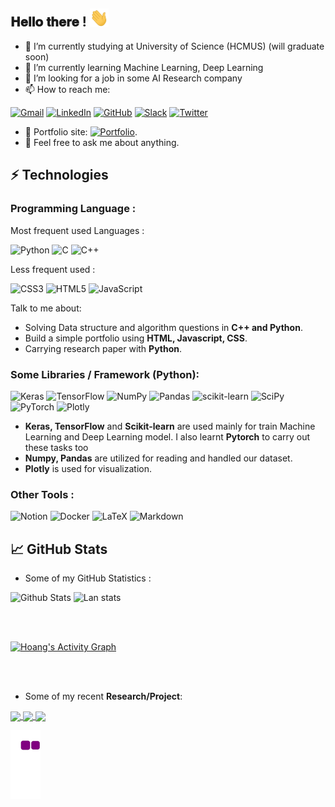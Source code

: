 
<h2> 𝐇𝐞𝐥𝐥𝐨 𝐭𝐡𝐞𝐫𝐞 ! <img src="https://raw.githubusercontent.com/ABSphreak/ABSphreak/master/gifs/Hi.gif" width="30px"></h2>


<!-- **hoangNguyen210/hoangNguyen210** is a ✨ _special_ ✨ repository because its `README.md` (this file) appears on your GitHub profile.
 -->


- 🔭 I’m currently studying at University of Science (HCMUS) (will graduate soon) 
- 🌱 I’m currently learning Machine Learning, Deep Learning
- 👯 I’m looking for a job in some AI Research company
- 📫 How to reach me: 

[![Gmail](https://img.shields.io/badge/Gmail-D14836?style=for-the-badge&logo=gmail&logoColor=white)](hoangng210a@gmail.com)
[![LinkedIn](https://img.shields.io/badge/linkedin-%230077B5.svg?style=for-the-badge&logo=linkedin&logoColor=white)](https://www.linkedin.com/in/hoang-nguyen-377b54232/)
[![GitHub](https://img.shields.io/badge/github-%23121011.svg?style=for-the-badge&logo=github&logoColor=white)](https://github.com/hoangNguyen210)
[![Slack](https://img.shields.io/badge/Slack-4A154B?style=for-the-badge&logo=slack&logoColor=white)](U031FLAHD1V)
[![Twitter](https://img.shields.io/badge/<Twitter>-%231DA1F2.svg?style=for-the-badge&logo=Twitter&logoColor=white)
](https://twitter.com/hoangng210a)
- 🎯 Portfolio site: [![Portfolio](https://img.shields.io/badge/Portfolio-%23000000.svg?style=for-the-badge&logo=firefox&logoColor=#FF7139)](https://hoangnguyen210.github.io/).
- 💬 Feel free to ask me about anything.

<!-- [![Twitter Badge](https://img.shields.io/badge/-@Harshkhatri24-1ca0f1?style=flat-square&labelColor=1ca0f1&logo=twitter&logoColor=white&link=https://twitter.com/Harshkhatri24)](https://twitter.com/Harshkhatri24) [![Linkedin Badge](https://img.shields.io/badge/-harshkumarkhatri-blue?style=flat-square&logo=Linkedin&logoColor=white&link=https://www.linkedin.com/in/harshkumarkhatri/)](https://www.linkedin.com/in/harshkumarkhatri/) [![Medium Badge](https://img.shields.io/badge/-@mailharshkhatri-03a57a?style=flat-square&labelColor=000000&logo=Medium&link=https://medium.com/@mailharshkhatri/)](https://medium.com/harsh-kumar-khatri)
[![Gmail Badge](https://img.shields.io/badge/-mailharshkhatri@gmail.com-c14438?style=flat-square&logo=Gmail&logoColor=white&link=mailto:mailharshkhatri@gmail.com)](mailto:mailharshkhatri@gmail.com) -->






## ⚡ Technologies

### Programming Language :
Most frequent used Languages :

![Python](https://img.shields.io/badge/python-3670A0?style=for-the-badge&logo=python&logoColor=ffdd54)
![C](https://img.shields.io/badge/c-%2300599C.svg?style=for-the-badge&logo=c&logoColor=white)
![C++](https://img.shields.io/badge/c++-%2300599C.svg?style=for-the-badge&logo=c%2B%2B&logoColor=white)

Less frequent used :

![CSS3](https://img.shields.io/badge/css3-%231572B6.svg?style=for-the-badge&logo=css3&logoColor=white)
![HTML5](https://img.shields.io/badge/html5-%23E34F26.svg?style=for-the-badge&logo=html5&logoColor=white)
![JavaScript](https://img.shields.io/badge/javascript-%23323330.svg?style=for-the-badge&logo=javascript&logoColor=%23F7DF1E)

Talk to me about:
- Solving Data structure and algorithm questions in **C++ and Python**.
- Build a simple portfolio using **HTML, Javascript, CSS**.
- Carrying research paper with **Python**.


### Some Libraries / Framework (Python):
![Keras](https://img.shields.io/badge/Keras-%23D00000.svg?style=for-the-badge&logo=Keras&logoColor=white)
![TensorFlow](https://img.shields.io/badge/TensorFlow-%23FF6F00.svg?style=for-the-badge&logo=TensorFlow&logoColor=white)
![NumPy](https://img.shields.io/badge/numpy-%23013243.svg?style=for-the-badge&logo=numpy&logoColor=white)
![Pandas](https://img.shields.io/badge/pandas-%23150458.svg?style=for-the-badge&logo=pandas&logoColor=white)
![scikit-learn](https://img.shields.io/badge/scikit--learn-%23F7931E.svg?style=for-the-badge&logo=scikit-learn&logoColor=white)
![SciPy](https://img.shields.io/badge/SciPy-%230C55A5.svg?style=for-the-badge&logo=scipy&logoColor=%white)
![PyTorch](https://img.shields.io/badge/PyTorch-%23EE4C2C.svg?style=for-the-badge&logo=PyTorch&logoColor=white)
![Plotly](https://img.shields.io/badge/Plotly-%233F4F75.svg?style=for-the-badge&logo=plotly&logoColor=white)

- **Keras, TensorFlow** and **Scikit-learn** are used mainly for train Machine Learning and Deep Learning model. I also learnt **Pytorch** to carry out these tasks too
- **Numpy, Pandas** are utilized for reading and handled our dataset.
- **Plotly** is used for visualization.
### Other Tools :
![Notion](https://img.shields.io/badge/Notion-%23000000.svg?style=for-the-badge&logo=notion&logoColor=white)
![Docker](https://img.shields.io/badge/docker-%230db7ed.svg?style=for-the-badge&logo=docker&logoColor=white)
![LaTeX](https://img.shields.io/badge/latex-%23008080.svg?style=for-the-badge&logo=latex&logoColor=white)
![Markdown](https://img.shields.io/badge/markdown-%23000000.svg?style=for-the-badge&logo=markdown&logoColor=white)


## &#x1f4c8; GitHub Stats

- Some of my GitHub Statistics :

![Github Stats](https://github-readme-stats.vercel.app/api?username=hoangNguyen210&count_private=true&show_icons=true&theme=radical)
![Lan stats](https://github-readme-stats.vercel.app/api/top-langs/?username=hoangNguyen210&show_icons=true&theme=radical)


<br/>
<br/>

<a href="https://github.com/hoangNguyen210/github-readme-activity-graph"><img alt="Hoang's Activity Graph" src="https://activity-graph.herokuapp.com/graph?username=hoangNguyen210&bg_color=0D1117&color=5BCDEC&line=5BCDEC&point=FFFFFF&hide_border=true" /></a>

<br/>
<br/>

- Some of my recent **Research/Project**:
<a href="https://github.com/hoangNguyen210/Fall-Detection-Research-1">
  <img align="center" src="https://github-readme-stats.vercel.app/api/pin/?username=hoangNguyen210&repo=Fall-Detection-Research-1&title_color=ffffff&text_color=c9cacc&icon_color=2bbc8a&bg_color=1d1f21" />
</a>
<a href="https://github.com/hoangNguyen210/Fall-Detection-Research-2">
  <img align="center" src="https://github-readme-stats.vercel.app/api/pin/?username=hoangNguyen210&repo=Fall-Detection-Research-2&title_color=ffffff&text_color=c9cacc&icon_color=2bbc8a&bg_color=1d1f21" />
</a>
<a href="https://github.com/hoangNguyen210/ML-DL">
  <img align="center" src="https://github-readme-stats.vercel.app/api/pin/?username=hoangNguyen210&repo=ML-DL&title_color=ffffff&text_color=c9cacc&icon_color=2bbc8a&bg_color=1d1f21" />
</a>





![snake gif](https://github.com/hoangNguyen210/hoangNguyen210/blob/output/github-contribution-grid-snake.gif)
